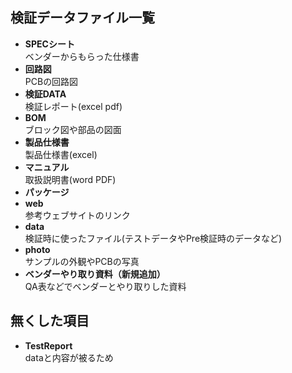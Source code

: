 ## 検証データファイル一覧
* **SPECシート**<br>
ベンダーからもらった仕様書
* **回路図**<br>
PCBの回路図
* **検証DATA**<br>
検証レポート(excel pdf)
* **BOM**<br>
ブロック図や部品の図面
* **製品仕様書**<br>
製品仕様書(excel)
* **マニュアル**<br>
取扱説明書(word PDF)
* **パッケージ**<br>
* **web**<br>
参考ウェブサイトのリンク
* **data**<br>
検証時に使ったファイル(テストデータやPre検証時のデータなど)
* **photo**<br>
サンプルの外観やPCBの写真
* **ベンダーやり取り資料（新規追加）**<br>
QA表などでベンダーとやり取りした資料

## 無くした項目
* **TestReport**<br>
dataと内容が被るため
